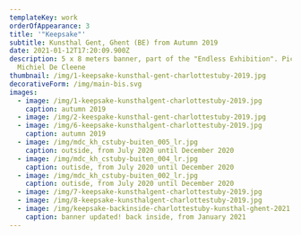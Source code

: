 ```yaml
---
templateKey: work
orderOfAppearance: 3
title: '"Keepsake"'
subtitle: Kunsthal Gent, Ghent (BE) from Autumn 2019
date: 2021-01-12T17:20:09.900Z
description: 5 x 8 meters banner, part of the "Endless Exhibition". Pictures by
  Michiel De Cleene
thumbnail: /img/1-keepsake-kunsthal-gent-charlottestuby-2019.jpg
decorativeForm: /img/main-bis.svg
images:
  - image: /img/1-keepsake-kunsthalgent-charlottestuby-2019.jpg
    caption: autumn 2019
  - image: /img/2-keespake-kunsthal-gent-charlottestuby-2019.jpg
  - image: /img/6-keepsake-kunsthalgent-charlottestuby-2019.jpg
    caption: autumn 2019
  - image: /img/mdc_kh_cstuby-buiten_005_lr.jpg
    caption: outside, from July 2020 until December 2020
  - image: /img/mdc_kh_cstuby-buiten_004_lr.jpg
    caption: outisde, from July 2020 until December 2020
  - image: /img/mdc_kh_cstuby-buiten_002_lr.jpg
    caption: outisde, from July 2020 until December 2020
  - image: /img/7-keepsake-kunsthalgent-charlottestuby-2019.jpg
  - image: /img/8-keepsake-kunsthalgent-charlottestuby-2019.jpg
  - image: /img/keepsake-backinside-charlottestuby-kunsthal-ghent-2021.jpg
    caption: banner updated! back inside, from January 2021
---
```

